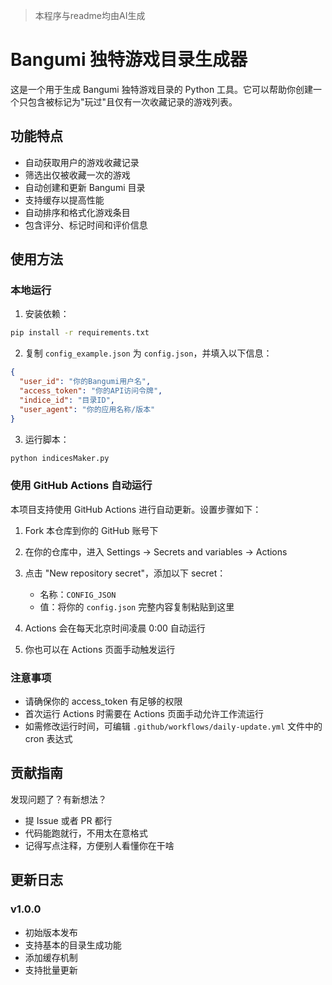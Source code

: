 > 本程序与readme均由AI生成

# Bangumi 独特游戏目录生成器

这是一个用于生成 Bangumi 独特游戏目录的 Python 工具。它可以帮助你创建一个只包含被标记为"玩过"且仅有一次收藏记录的游戏列表。

## 功能特点

- 自动获取用户的游戏收藏记录
- 筛选出仅被收藏一次的游戏
- 自动创建和更新 Bangumi 目录
- 支持缓存以提高性能
- 自动排序和格式化游戏条目
- 包含评分、标记时间和评价信息

## 使用方法

### 本地运行

1. 安装依赖：

```bash
pip install -r requirements.txt
```

2. 复制 `config_example.json` 为 `config.json`，并填入以下信息：

```json
{
  "user_id": "你的Bangumi用户名",
  "access_token": "你的API访问令牌",
  "indice_id": "目录ID",
  "user_agent": "你的应用名称/版本"
}
```

3. 运行脚本：

```bash
python indicesMaker.py
```

### 使用 GitHub Actions 自动运行

本项目支持使用 GitHub Actions 进行自动更新。设置步骤如下：

1. Fork 本仓库到你的 GitHub 账号下

2. 在你的仓库中，进入 Settings -> Secrets and variables -> Actions

3. 点击 "New repository secret"，添加以下 secret：
   - 名称：`CONFIG_JSON`
   - 值：将你的 `config.json` 完整内容复制粘贴到这里

4. Actions 会在每天北京时间凌晨 0:00 自动运行

5. 你也可以在 Actions 页面手动触发运行

### 注意事项

- 请确保你的 access_token 有足够的权限
- 首次运行 Actions 时需要在 Actions 页面手动允许工作流运行
- 如需修改运行时间，可编辑 `.github/workflows/daily-update.yml` 文件中的 cron 表达式

## 贡献指南

发现问题了？有新想法？

- 提 Issue 或者 PR 都行
- 代码能跑就行，不用太在意格式
- 记得写点注释，方便别人看懂你在干啥

## 更新日志

### v1.0.0
- 初始版本发布
- 支持基本的目录生成功能
- 添加缓存机制
- 支持批量更新
```

